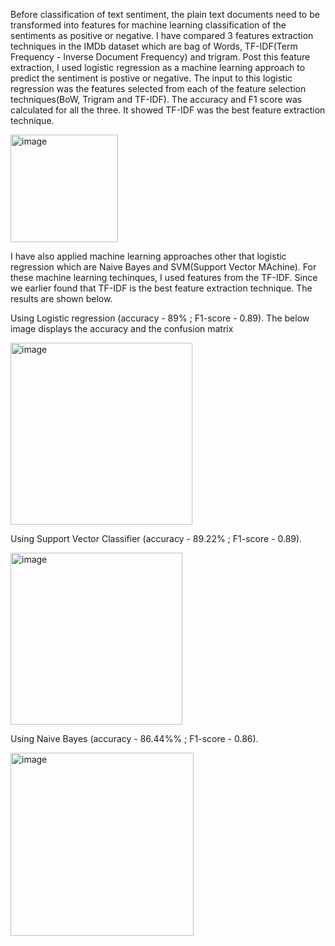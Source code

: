 Before classification of text sentiment, the plain text documents need to be transformed into features for machine learning classification of the sentiments as positive or negative. I have compared 3 features extraction techniques in the IMDb dataset which are bag of Words, TF-IDF(Term Frequency - Inverse Document Frequency) and trigram. Post this feature extraction, I used logistic regression as a machine learning approach to predict the sentiment is postive or negative. The input to this logistic regression was the features selected from each of the feature selection techniques(BoW, Trigram and TF-IDF). The accuracy and F1 score was calculated for all the three. It showed TF-IDF was the best feature extraction technique.

<img width="172" alt="image" src="https://github.com/Soham2oo4/GDSC_Shortlist_Task/assets/122992973/36f07ef1-9cb5-490f-9b88-7728982faf9a">


I have also applied machine learning approaches other that logistic regression which are Naive Bayes and SVM(Support Vector MAchine). For these machine learning techinques, I used features from the TF-IDF. Since we earlier found that TF-IDF is the best feature extraction technique. The results are shown below. 

Using Logistic regression (accuracy - 89% ; F1-score - 0.89). The below image displays the accuracy and the confusion matrix

<img width="291" alt="image" src="https://github.com/Soham2oo4/GDSC_Shortlist_Task/assets/122992973/88952478-f93b-4a1c-801a-581388af7580">

Using Support Vector Classifier (accuracy - 89.22% ; F1-score - 0.89).

<img width="275" alt="image" src="https://github.com/Soham2oo4/GDSC_Shortlist_Task/assets/122992973/31ff7a2a-11fa-476a-8809-e011574237c0">

Using Naive Bayes (accuracy - 86.44%% ; F1-score - 0.86).

<img width="293" alt="image" src="https://github.com/Soham2oo4/GDSC_Shortlist_Task/assets/122992973/a4c712c8-7adb-413c-9e39-adaf80615573">
